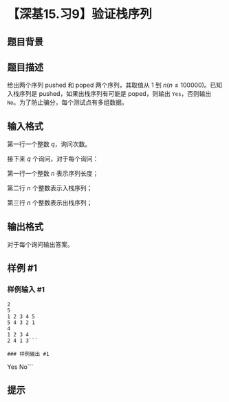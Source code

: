 # 【深基15.习9】验证栈序列

## 题目背景



## 题目描述

给出两个序列 pushed 和 poped 两个序列，其取值从 1 到 $n(n\le100000)$。已知入栈序列是 pushed，如果出栈序列有可能是 poped，则输出 `Yes`，否则输出 `No`。为了防止骗分，每个测试点有多组数据。

## 输入格式

第一行一个整数 $q$，询问次数。

接下来 $q$ 个询问，对于每个询问：

第一行一个整数 $n$ 表示序列长度；

第二行 $n$ 个整数表示入栈序列；

第三行 $n$ 个整数表示出栈序列；

## 输出格式

对于每个询问输出答案。

## 样例 #1

### 样例输入 #1
```
2
5
1 2 3 4 5
5 4 3 2 1
4
1 2 3 4
2 4 1 3```

### 样例输出 #1

```
Yes
No```

## 提示


